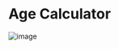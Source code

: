 



# Age Calculator 
 ![image](https://github.com/user-attachments/assets/fbc3a366-891f-4e09-abaa-e40026fce072)

